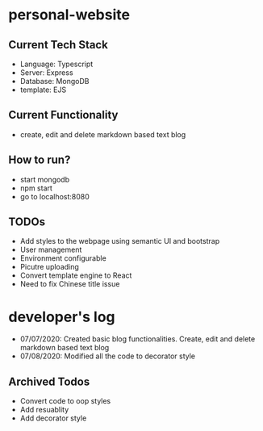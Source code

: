 # personal-website
## Current Tech Stack
- Language: Typescript
- Server: Express
- Database: MongoDB
- template: EJS
## Current Functionality
- create, edit and delete markdown based text blog
## How to run?
- start mongodb
- npm start
- go to localhost:8080
## TODOs
- Add styles to the webpage using semantic UI and bootstrap
- User management
- Environment configurable
- Picutre uploading
- Convert template engine to React
- Need to fix Chinese title issue
# developer's log
- 07/07/2020: Created basic blog functionalities. Create, edit and delete markdown based text blog
- 07/08/2020: Modified all the code to decorator style
## Archived Todos
- Convert code to oop styles
- Add resuablity
- Add decorator style





